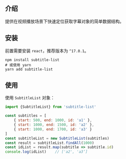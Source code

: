 ## 介绍

提供在视频播放场景下快速定位获取字幕对象的简单数据结构。

## 安装

前置需要安装 `react`，推荐版本为 `^17.0.1`。

```
npm install subtitle-list
# 或使用 yarn
yarn add subtitle-list
```

## 使用

使用 `SubtitleList` 对象：

```javascript
import {SubtitleList} from 'subtitle-list'

const subtitles = [
    { start: 500, end: 1000, id: 'a1' },
    { start: 1000, end: 1500, id: 'a2' },
    { start: 1000, end: 1700, id: 'a3' }
]
const subtitleList = new SubtitleList(subtitles)
const result = subtitleList.findAll(1000)
const idList = result.map(subtitle => subtitle.id)
console.log(idList)    // ['a2', 'a3‘]
```
